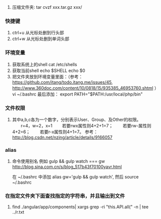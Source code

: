 1. 压缩文件夹:
    tar cvzf xxx.tar.gz xxx/
    
### 快捷键
1. ctrl+u 从光标处删到行头部
2. ctrl+w 从光标处删到单词头部

### 环境变量
1. 获取系统上的shell
    cat /etc/shells
2. 获取当前shell
    echo $SHELL
    echo $0
3. 把文件夹放到环境变量里面：（参考：https://github.com/itang/todo.itang.me/issues/45, http://www.360doc.com/content/10/0818/15/935385_46953760.shtml ）
    vi ~/.bashrc
    最后添加：
        export PATH="$PATH:/usr/local/php/bin"
        
### 文件权限
1. 其中a,b,c各为一个数字，分别表示User、Group、及Other的权限。
   　　r=4，w=2，x=1
   　　若要rwx属性则4+2+1=7；
   　　若要rw-属性则4+2=6；
   　　若要r-x属性则4+1=7。
   参考：http://blog.csdn.net/nzing/article/details/9166057
   
### alias

1. 命令使用别名 例如 gulp && gulp watch === gw http://blog.sina.com.cn/s/blog_517b43f70100yavr.html
    
    在 ~/.bashrc 中添加 alias gw='gulp && gulp watch', 然后 source ~/.bashrc
    
### 在指定文件夹下面查找指定的字符串，并且输出到文件
1. find ./angular/app/components| xargs grep -ri "this.API.all(" -n | tee ../r.txt